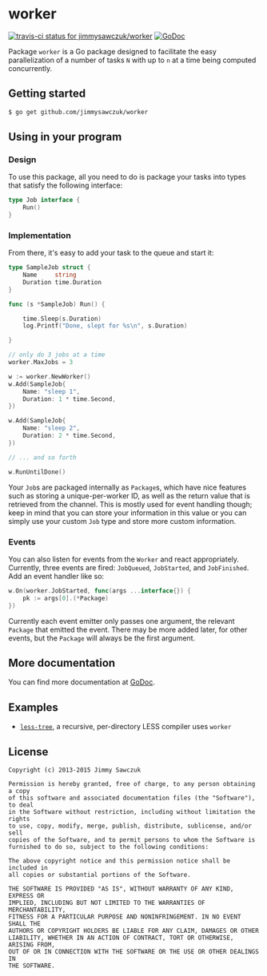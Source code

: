 # worker

[ ![travis-ci status for jimmysawczuk/worker](https://travis-ci.org/jimmysawczuk/worker.svg)](https://travis-ci.org/jimmysawczuk/worker) [![GoDoc](https://godoc.org/github.com/jimmysawczuk/worker?status.svg)](https://godoc.org/github.com/jimmysawczuk/worker)

Package `worker` is a Go package designed to facilitate the easy parallelization of a number of tasks `N` with up to `n` at a time being computed concurrently.

## Getting started

```bash
$ go get github.com/jimmysawczuk/worker
```

## Using in your program

### Design

To use this package, all you need to do is package your tasks into types that satisfy the following interface:

```go
type Job interface {
	Run()
}
```

### Implementation

From there, it's easy to add your task to the queue and start it:

```go
type SampleJob struct {
	Name     string
	Duration time.Duration
}

func (s *SampleJob) Run() {

	time.Sleep(s.Duration)
	log.Printf("Done, slept for %s\n", s.Duration)

}

// only do 3 jobs at a time
worker.MaxJobs = 3

w := worker.NewWorker()
w.Add(SampleJob{
	Name: "sleep 1",
	Duration: 1 * time.Second,
})

w.Add(SampleJob{
	Name: "sleep 2",
	Duration: 2 * time.Second,
})

// ... and so forth

w.RunUntilDone()
```

Your `Job`s are packaged internally as `Package`s, which have nice features such as storing a unique-per-worker ID, as well as the return value that is retrieved from the channel. This is mostly used for event handling though; keep in mind that you can store your information in this value or you can simply use your custom `Job` type and store more custom information.

### Events

You can also listen for events from the `Worker` and react appropriately. Currently, three events are fired: `JobQueued`, `JobStarted`, and `JobFinished`. Add an event handler like so:

```go
w.On(worker.JobStarted, func(args ...interface{}) {
	pk := args[0].(*Package)
})
```

Currently each event emitter only passes one argument, the relevant `Package` that emitted the event. There may be more added later, for other events, but the `Package` will always be the first argument.

## More documentation

You can find more documentation at [GoDoc][godoc].

## Examples

* [`less-tree`][less-tree], a recursive, per-directory LESS compiler uses `worker`

## License

```
Copyright (c) 2013-2015 Jimmy Sawczuk

Permission is hereby granted, free of charge, to any person obtaining a copy
of this software and associated documentation files (the "Software"), to deal
in the Software without restriction, including without limitation the rights
to use, copy, modify, merge, publish, distribute, sublicense, and/or sell
copies of the Software, and to permit persons to whom the Software is
furnished to do so, subject to the following conditions:

The above copyright notice and this permission notice shall be included in
all copies or substantial portions of the Software.

THE SOFTWARE IS PROVIDED "AS IS", WITHOUT WARRANTY OF ANY KIND, EXPRESS OR
IMPLIED, INCLUDING BUT NOT LIMITED TO THE WARRANTIES OF MERCHANTABILITY,
FITNESS FOR A PARTICULAR PURPOSE AND NONINFRINGEMENT. IN NO EVENT SHALL THE
AUTHORS OR COPYRIGHT HOLDERS BE LIABLE FOR ANY CLAIM, DAMAGES OR OTHER
LIABILITY, WHETHER IN AN ACTION OF CONTRACT, TORT OR OTHERWISE, ARISING FROM,
OUT OF OR IN CONNECTION WITH THE SOFTWARE OR THE USE OR OTHER DEALINGS IN
THE SOFTWARE.
```

  [godoc]: http://godoc.org/github.com/jimmysawczuk/worker
  [less-tree]: http://github.com/jimmysawczuk/less-tree
